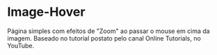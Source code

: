 # Image-Hover
Página simples com efeitos de "Zoom" ao passar o mouse em cima da imagem. Baseado no tutorial postato pelo canal Online Tutorials, no YouTube.
